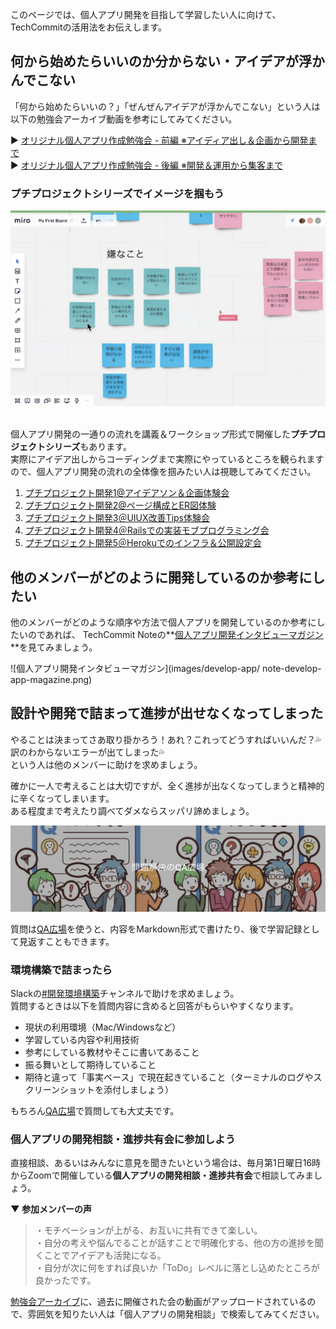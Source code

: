 
このページでは、個人アプリ開発を目指して学習したい人に向けて、TechCommitの活用法をお伝えします。 

## 何から始めたらいいのか分からない・アイデアが浮かんでこない
「何から始めたらいいの？」「ぜんぜんアイデアが浮かんでこない」という人は以下の勉強会アーカイブ動画を参考にしてみてください。  

▶ [オリジナル個人アプリ作成勉強会 - 前編 ※アイディア出し＆企画から開発まで](https://www.tech-commit.jp/main/event_archives/2)   
▶ [オリジナル個人アプリ作成勉強会 - 後編 ※開発＆運用から集客まで](https://www.tech-commit.jp/main/event_archives/7)

### プチプロジェクトシリーズでイメージを掴もう

![プチプロジェクト開発1@アイデアソン](images/develop-app/petit-project-1.png)
<br>
<br>

個人アプリ開発の一通りの流れを講義＆ワークショップ形式で開催した**プチプロジェクトシリーズ**もあります。  
実際にアイデア出しからコーディングまで実際にやっているところを観られますので、個人アプリ開発の流れの全体像を掴みたい人は視聴してみてください。

1. [プチプロジェクト開発1@アイデアソン＆企画体験会](https://www.tech-commit.jp/main/event_archives/62)  
2. [プチプロジェクト開発2@ページ構成とER図体験](https://www.tech-commit.jp/main/event_archives/63)
3. [プチプロジェクト開発3＠UIUX改善Tips体験会](https://www.tech-commit.jp/main/event_archives/64)
4. [プチプロジェクト開発4＠Railsでの実装モブプログラミング会](https://www.tech-commit.jp/main/event_archives/67)
5. [プチプロジェクト開発5＠Herokuでのインフラ＆公開設定会](https://www.tech-commit.jp/main/event_archives/68)

## 他のメンバーがどのように開発しているのか参考にしたい
他のメンバーがどのような順序や方法で個人アプリを開発しているのか参考にしたいのであれば、
TechCommit Noteの**[個人アプリ開発インタビューマガジン](https://note.com/tech_commit/m/mfe8deb8dc646)**を見てみましょう。

![個人アプリ開発インタビューマガジン](images/develop-app/ note-develop-app-magazine.png)

## 設計や開発で詰まって進捗が出せなくなってしまった
やることは決まってさあ取り掛かろう！あれ？これってどうすればいいんだ？💦訳のわからないエラーが出てしまった💦  
という人は他のメンバーに助けを求めましょう。  

確かに一人で考えることは大切ですが、全く進捗が出なくなってしまうと精神的に辛くなってしまいます。  
ある程度まで考えたり調べてダメならスッパリ諦めましょう。 

![QA広場](images/develop-app/board-question.png)

質問は[QA広場](https://www.tech-commit.jp/main/questions)を使うと、内容をMarkdown形式で書けたり、後で学習記録として見返すこともできます。  

### 環境構築で詰まったら
Slackの[#開発環境構築](https://techcommit.slack.com/archives/CJC1AFPLM)チャンネルで助けを求めましょう。  
質問するときは以下を質問内容に含めると回答がもらいやすくなります。  

- 現状の利用環境（Mac/Windowsなど）
- 学習している内容や利用技術
- 参考にしている教材やそこに書いてあること
- 振る舞いとして期待していること
- 期待と違って「事実ベース」で現在起きていること（ターミナルのログやスクリーンショットを添付しましょう）

もちろん[QA広場](https://www.tech-commit.jp/main/questions)で質問しても大丈夫です。  

### 個人アプリの開発相談・進捗共有会に参加しよう

直接相談、あるいはみんなに意見を聞きたいという場合は、毎月第1日曜日16時からZoomで開催している**個人アプリの開発相談・進捗共有会**で相談してみましょう。

**▼ 参加メンバーの声**  
>・モチベーションが上がる、お互いに共有できて楽しい。  
>・自分の考えや悩んでることが話すことで明確化する、他の方の進捗を聞くことでアイデアも活発になる。  
>・自分が次に何をすれば良いか「ToDo」レベルに落とし込めたところが良かったです。  

[勉強会アーカイブ](https://www.tech-commit.jp/main/event_archives)に、過去に開催された会の動画がアップロードされているので、雰囲気を知りたい人は「個人アプリの開発相談」で検索してみてください。  
